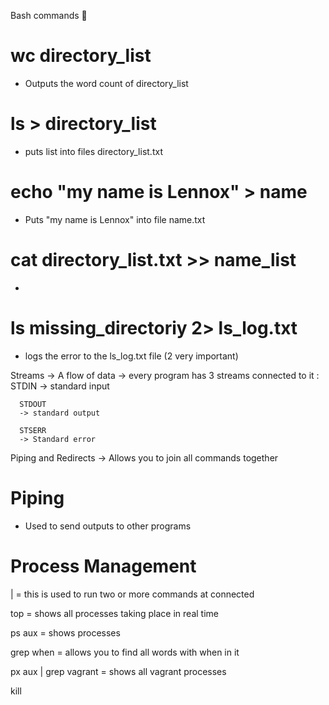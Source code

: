 Bash commands :sushi:

# wc directory_list
- Outputs the word count of directory_list

# ls > directory_list
- puts list into files directory_list.txt

# echo "my name is Lennox" > name
- Puts "my name is Lennox" into file name.txt

# cat directory_list.txt >> name_list
-

#  ls missing_directoriy 2> ls_log.txt
- logs the error to the ls_log.txt file (2 very important)





Streams
-> A flow of data
-> every program has 3 streams connected to it :
      STDIN
      -> standard input

      STDOUT
      -> standard output

      STSERR
      -> Standard error

Piping and Redirects
-> Allows you to join all commands together

# Piping
- Used to send outputs to other programs

# Process Management
| = this is used to run two or more commands at connected

top = shows all processes taking place in real time

ps aux = shows processes

grep when = allows you to find all words with when in it

px aux | grep vagrant = shows all vagrant processes

kill <process ID>
